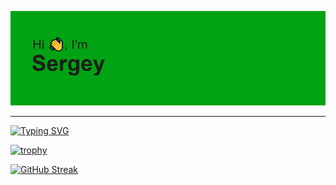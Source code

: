 ![](https://github.com/AltairArs/AltairArs/blob/main/header.png)

---

[![Typing SVG](https://readme-typing-svg.herokuapp.com?font=Space+Mono&pause=1000&color=F7EC00&width=435&lines=computer+science+student)](https://git.io/typing-svg)

[![trophy](https://github-profile-trophy.vercel.app/?username=ryo-ma)](https://github.com/ryo-ma/github-profile-trophy)

[![GitHub Streak](https://github-readme-streak-stats.herokuapp.com/?user=DenverCoder1)](https://git.io/streak-stats)

